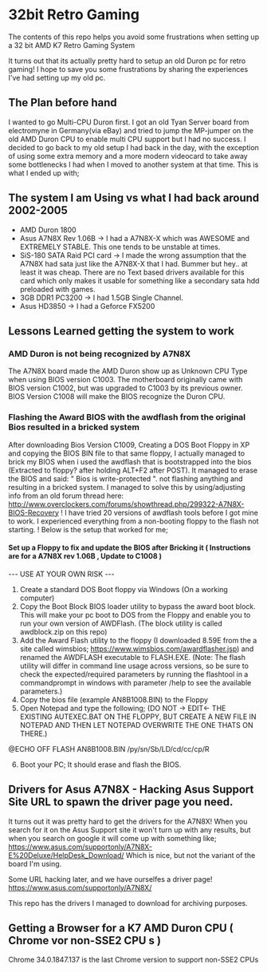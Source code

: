 # 32bit Retro Gaming
The contents of this repo helps you avoid some frustrations when setting up a 32 bit AMD K7 Retro Gaming System

It turns out that its actually pretty hard to setup an old Duron pc for retro gaming! I hope to save you some frustrations by sharing the experiences I've had setting up my old pc.

## The Plan before hand
I wanted to go Multi-CPU Duron first. I got an old Tyan Server board from electromyne in Germany(via eBay) and tried to jump the MP-jumper on the old AMD Duron CPU to enable multi CPU support but I had no success. I decided to go back to my old setup I had back in the day, with the exception of using some extra memory and a more modern videocard to take away some bottlenecks I had when I moved to another system at that time. This is what I ended up with;

## The system I am Using vs what I had back around 2002-2005
- AMD Duron 1800
- Asus A7N8X Rev 1.06B -> I had a A7N8X-X which was AWESOME and EXTREMELY STABLE. This one tends to be unstable at times.
- SiS-180 SATA Raid PCI card -> I made the wrong assumption that the A7N8X had sata just like the A7N8X-X that I had. Bummer but hey.. at least it was cheap. There are no Text based drivers available for this card which only makes it usable for something like a secondary sata hdd preloaded with games.
- 3GB DDR1 PC3200 -> I had 1.5GB Single Channel.
- Asus HD3850 -> I had a Geforce FX5200




## Lessons Learned getting the system to work

### AMD Duron is not being recognized by A7N8X
The A7N8X board made the AMD Duron show up as Unknown CPU Type when using BIOS version C1003. The motherboard originally came with BIOS version C1002, but was upgraded to C1003 by its previous owner. BIOS Version C1008 will make the BIOS recognize the Duron CPU.

### Flashing the Award BIOS with the awdflash from the original Bios resulted in a bricked system
After downloading Bios Version C1009, Creating a DOS Boot Floppy in XP and copying the BIOS BIN file to that same floppy, I actually managed to brick my BIOS when i used the awdflash that is bootstrapped into the bios (Extracted to floppy? after holding ALT+F2 after POST). It managed to erase the BIOS and said:
" Bios is write-protected ".
not flashing anything and resulting in a bricked system.
I managed to solve this by using/adjusting info from an old forum thread here: http://www.overclockers.com/forums/showthread.php/299322-A7N8X-BIOS-Recovery
! I have tried 20 versions of awdflash tools before I got mine to work. I experienced everything from a non-booting floppy to the flash not starting. !
Below is the setup that worked for me;

#### Set up a Floppy to fix and update the BIOS after Bricking it ( Instructions are for a A7N8X rev 1.06B , Update to C1008 )
--- USE AT YOUR OWN RISK ---
1. Create a standard DOS Boot floppy via Windows (On a working computer)
2. Copy the Boot Block BIOS loader utility to bypass the award boot block. This will make your pc boot to DOS from the Floppy and enable you to run your own version of AWDFlash. (The block utility is called awdblock.zip on this repo)
3. Add the Award Flash utility to the floppy (I downloaded 8.59E from the a site called wimsbios; https://www.wimsbios.com/awardflasher.jsp) and renamed the AWDFLASH executable to FLASH.EXE.
(Note: The flash utility will differ in command line usage across versions, so be sure to check the expected/required parameters by running the flashtool in a commandprompt in windows with parameter /help to see the available parameters.)
4. Copy the bios file (example AN8B1008.BIN) to the Floppy
5. Open Notepad and type the following; (DO NOT -> EDIT<- THE EXISTING AUTEXEC.BAT ON THE FLOPPY, BUT CREATE A NEW FILE IN NOTEPAD AND THEN LET NOTEPAD OVERWRITE THE ONE THATS ON THERE.)

@ECHO OFF
FLASH AN8B1008.BIN /py/sn/Sb/LD/cd/cc/cp/R

6. Boot your PC; It should erase and flash the BIOS.

## Drivers for Asus A7N8X - Hacking Asus Support Site URL to spawn the driver page you need.
It turns out it was pretty hard to get the drivers for the A7N8X!
When you search for it on the Asus Support site it won't turn up with any results, but when you search on google it will come up with something like;
https://www.asus.com/supportonly/A7N8X-E%20Deluxe/HelpDesk_Download/
Which is nice, but not the variant of the board I'm using.

Some URL hacking later, and we have ourselfes a driver page!
https://www.asus.com/supportonly/A7N8X/

This repo has the drivers I managed to download for archiving purposes.

## Getting a Browser for a K7 AMD Duron CPU ( Chrome vor non-SSE2 CPU s )
Chrome 34.0.1847.137 is the last Chrome version to support non-SSE2 CPUs

